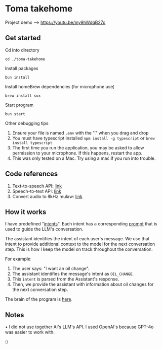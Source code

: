 # Toma takehome

Project demo --> https://youtu.be/my9hWdqB27o

## Get started
Cd into directory
```
cd ./toma-takehome
```

Install packages
```
bun install 
```

Install homeBrew dependencies (for microphone use)
```
brew install sox
```

Start program
```
bun start
```

Other debugging tips
1. Ensure your file is named `.env` with the "." when you drag and drop
2. You must have typescript installed `npm install -g typescript` or `brew install typescript`
3. The first time you run the application, you may be asked to allow permission to your microphone. If this happens, restart the app.
4. This was only tested on a Mac. Try using a mac if you run into trouble.


## Code references
1. Text-to-speech API: [link](https://github.com/darrel1925/toma-takehome/blob/main/clients/deepgram.ts#L93-L130)
2. Speech-to-text API: [link](https://github.com/darrel1925/toma-takehome/blob/main/clients/deepgram.ts#L28-L91)
3. Convert audio to 8kHz mulaw: [link](https://github.com/darrel1925/toma-takehome/blob/main/service/waveFileService.ts#L5-L32)

## How it works
I have predefined "[intents](https://github.com/darrel1925/toma-takehome/blob/main/service/voiceAgent.ts#L133-L188)". Each intent has a corresponding [prompt](https://github.com/darrel1925/toma-takehome/blob/main/utils/prompts.ts#L81-L83) that is used to guide the LLM's conversation. 

The assistant identifies the intent of each user's message. We use that intent to provide additional context to the model for the next conversation step. This is how I keep the model on track throughout the conversation.

For example:
1. The user says: "I want an oil change".
2. The assistant identifies the message's intent as `OIL_CHANGE`.
3. This `intent` is parsed from the Assistant's response.
4. Then, we provide the assistant with information about oil changes for the next conversation step.

The brain of the program is [here](https://github.com/darrel1925/toma-takehome/blob/main/service/voiceAgent.ts#L133-L188).

## Notes
• I did not use together AI's LLM's API. I used OpenAI's because GPT-4o was easier to work with.


:)
